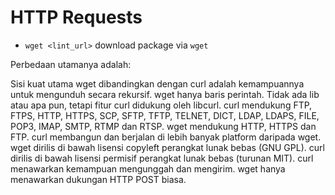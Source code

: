 # HTTP Requests

* `wget <lint_url>` download package via `wget`


Perbedaan utamanya adalah:

Sisi kuat utama wget dibandingkan dengan curl adalah kemampuannya untuk mengunduh secara rekursif.
wget hanya baris perintah. Tidak ada lib atau apa pun, tetapi fitur curl didukung oleh libcurl.
curl mendukung FTP, FTPS, HTTP, HTTPS, SCP, SFTP, TFTP, TELNET, DICT, LDAP, LDAPS, FILE, POP3, IMAP, SMTP, RTMP dan RTSP. wget mendukung HTTP, HTTPS dan FTP.
curl membangun dan berjalan di lebih banyak platform daripada wget.
wget dirilis di bawah lisensi copyleft perangkat lunak bebas (GNU GPL). curl dirilis di bawah lisensi permisif perangkat lunak bebas (turunan MIT).
curl menawarkan kemampuan mengunggah dan mengirim. wget hanya menawarkan dukungan HTTP POST biasa.